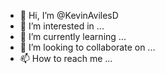 - 👋 Hi, I’m @KevinAvilesD
- 👀 I’m interested in ...
- 🌱 I’m currently learning ...
- 💞️ I’m looking to collaborate on ...
- 📫 How to reach me ...

<!---
KevinAvilesD/KevinAvilesD is a ✨ special ✨ repository because its `README.md` (this file) appears on your GitHub profile.
You can click the Preview link to take a look at your changes.
--->
